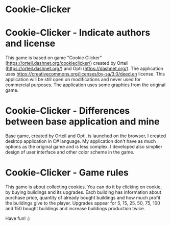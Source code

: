 # Cookie-Clicker
# Cookie-Clicker - Indicate authors and license

This game is based on game "Cookie Clicker" (https://orteil.dashnet.org/cookieclicker/) created by Orteil (https://orteil.dashnet.org/) and Opti (https://dashnet.org/). The application uses https://creativecommons.org/licenses/by-sa/3.0/deed.en license. This application will be still open on modifications and never used for commercial purposes. The application uses some graphics from the original game.

# Cookie-Clicker - Differences between base application and mine

Base game, created by Orteil and Opti, is launched on the browser, I created desktop application in C# language. My application don't have as much options as the original game and is less complex. I developed also simplier design of user interface and other color scheme in the game.

# Cookie-Clicker - Game rules

This game is about collecting cookies. You can do it by clicking on cookie, by buying buildings and its upgrades. Each building has information about purchase price, quantity of already bought buildings and how much profit the buildings give to the player. Upgrades appear for 5, 15, 25, 50, 75, 100 and 150 bought buildings and increase buildings production twice.

Have fun! :)

